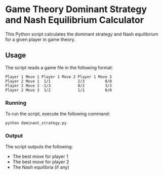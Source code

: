 # Game Theory Dominant Strategy and Nash Equilibrium Calculator

This Python script calculates the dominant strategy and Nash equilibrium for a given player in game theory.

## Usage
The script reads a game file in the following format:

```
Player 1 Move 1	Player 1 Move 2	Player 1 Move 3	
Player 2 Move 1	 1/1	        2/3	        0/0	
Player 2 Move 2	-1/3	        0/2	        3/3	
Player 2 Move 3	 1/2	        1/1	        0/0	
```

### Running
To run the script, execute the following command:

```
python dominant_strategy.py
```

### Output
The script outputs the following:

- The best move for player 1
- The best move for player 2
- The Nash equilibria (if any)

